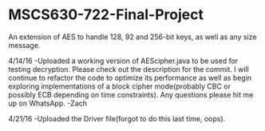 # MSCS630-722-Final-Project
An extension of AES to handle 128, 92 and 256-bit keys, as well as any size message.

4/14/16
  -Uploaded a working version of AEScipher.java to be used for testing decryption. Please check out the description for the commit. I will continue to refactor the code to optimize its performance as well as begin exploring implementations of a block cipher mode(probably CBC or possibly ECB depending on time constraints). Any questions please hit me up on WhatsApp. -Zach

4/21/16
  -Uploaded the Driver file(forgot to do this last time, oops).
